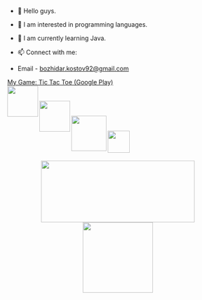 - 👋 Hello guys.
- 👀 I am interested in programming languages.
- 🌱 I am currently learning Java.

- 📫 Connect with me: 
- Email - bozhidar.kostov92@gmail.com

<div align="left">
  <a href="https://play.google.com/store/apps/details?id=com.bKostov.tictactoe"> 
    My Game: Tic Tac Toe (Google Play)<br>
    <img align="left" width="70px" src="https://play-lh.googleusercontent.com/F5tnL1mQIJi303DnRZfapcv45YhrDFBRHPugpnSwl_Yl2o750zxrW7bTM--CkbLgIAg=s180-rw" />
  </a>
  <br></br> 
  <div align="left">
  <a href="https://www.sololearn.com/profile/11827871/?ref=app">
    <img align="left" width="70px" src="https://b24.am/en/pub/uploads/2018/09/maxresdefault_618022804.jpg" />
  </a>
 <br></br>
<div align="left">
  <a href="https://www.youtube.com/channel/UCjc5O4jmngC8Fym-CNsaNDQ">
    <img align="left" width="80px" src="https://www.techtipsmedia.com/wp-content/uploads/2018/01/new-youtube-logo-840x402.jpg" />
  </a>
  <br></br>
  <div align="left">
  <a href="https://www.facebook.com/GamingWithBuJo/">
    <img align="left" width="50px" src="https://encrypted-tbn0.gstatic.com/images?q=tbn:ANd9GcQDdmJImfFmpK0XslRkKyNiA4Rfi74SoQPP7Rk6ysn6obSYkO4WIQ7BroLF0O9Hyl16a5Q&usqp=CAU" />
  </a>
</div>
<br></br>
<br></br>
<div align="center">
  <img height="140" width="350" src="https://github-readme-stats.vercel.app/api/top-langs/?username=BozhidarKostov92&layout=compact"/>
</div>

<div align="center">
  <img height="160" src="https://github-readme-stats.vercel.app/api?username=BozhidarKostov92&count_private=true&true&hide=issues&show_icons=true" />
</div>

